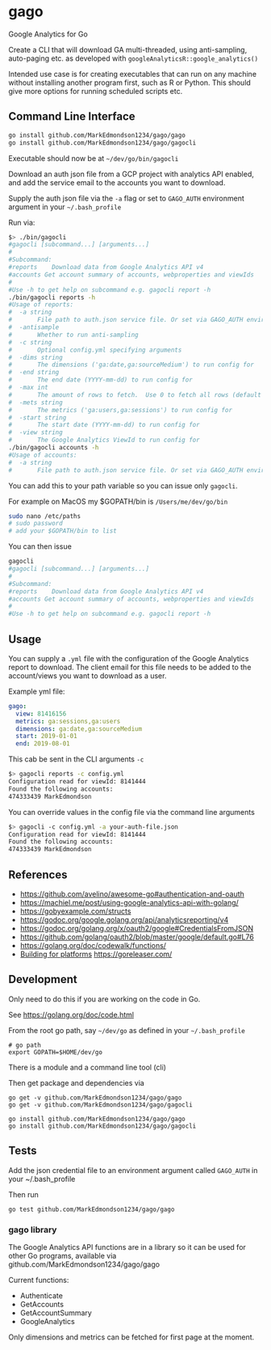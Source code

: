 # gago
Google Analytics for Go

Create a CLI that will download GA multi-threaded, using anti-sampling, auto-paging etc. as developed with `googleAnalyticsR::google_analytics()`

Intended use case is for creating executables that can run on any machine without installing another program first, such as R or Python.  This should give more options for running scheduled scripts etc. 

## Command Line Interface

```sh
go install github.com/MarkEdmondson1234/gago/gago
go install github.com/MarkEdmondson1234/gago/gagocli
```

Executable should now be at `~/dev/go/bin/gagocli`

Download an auth json file from a GCP project with analytics API enabled, and add the service email to the accounts you want to download.

Supply the auth json file via the `-a` flag or set to `GAGO_AUTH` environment argument in your `~/.bash_profile`

Run via:

```sh
$> ./bin/gagocli
#gagocli [subcommand...] [arguments...]
#
#Subcommand:
#reports	Download data from Google Analytics API v4
#accounts Get account summary of accounts, webproperties and viewIds
#
#Use -h to get help on subcommand e.g. gagocli report -h
./bin/gagocli reports -h
#Usage of reports:
#  -a string
#    	File path to auth.json service file. Or set via GAGO_AUTH environment argument
#  -antisample
#    	Whether to run anti-sampling
#  -c string
#    	Optional config.yml specifying arguments
#  -dims string
#    	The dimensions ('ga:date,ga:sourceMedium') to run config for
#  -end string
#    	The end date (YYYY-mm-dd) to run config for
#  -max int
#    	The amount of rows to fetch.  Use 0 to fetch all rows (default 1000)
#  -mets string
#    	The metrics ('ga:users,ga:sessions') to run config for
#  -start string
#    	The start date (YYYY-mm-dd) to run config for
#  -view string
#    	The Google Analytics ViewId to run config for
./bin/gagocli accounts -h
#Usage of accounts:
#  -a string
#    	File path to auth.json service file. Or set via GAGO_AUTH environment argument
```

You can add this to your path variable so you can issue only `gagocli`.

For example on MacOS my $GOPATH/bin is `/Users/me/dev/go/bin`

```sh
sudo nano /etc/paths
# sudo password
# add your $GOPATH/bin to list
```

You can then issue

```sh
gagocli
#gagocli [subcommand...] [arguments...]
#
#Subcommand:
#reports	Download data from Google Analytics API v4
#accounts Get account summary of accounts, webproperties and viewIds
#
#Use -h to get help on subcommand e.g. gagocli report -h
```

## Usage

You can supply a `.yml` file with the configuration of the Google Analytics report to download.  The client email for this file needs to be added to the account/views you want to download as a user.

Example yml file:

```yml
gago:
  view: 81416156
  metrics: ga:sessions,ga:users
  dimensions: ga:date,ga:sourceMedium
  start: 2019-01-01
  end: 2019-08-01
```

This cab be sent in the CLI arguments `-c`

```bash
$> gagocli reports -c config.yml
Configuration read for viewId: 8141444
Found the following accounts:
474333439 MarkEdmondson
```

You can override values in the config file via the command line arguments


```bash
$> gagocli -c config.yml -a your-auth-file.json
Configuration read for viewId: 8141444
Found the following accounts:
474333439 MarkEdmondson
```

## References

* https://github.com/avelino/awesome-go#authentication-and-oauth
* https://machiel.me/post/using-google-analytics-api-with-golang/
* https://gobyexample.com/structs
* https://godoc.org/google.golang.org/api/analyticsreporting/v4
* https://godoc.org/golang.org/x/oauth2/google#CredentialsFromJSON
* https://github.com/golang/oauth2/blob/master/google/default.go#L76
* https://golang.org/doc/codewalk/functions/
* [Building for platforms](https://stackoverflow.com/questions/12168873/cross-compile-go-on-osx) https://goreleaser.com/

## Development

Only need to do this if you are working on the code in Go.

See https://golang.org/doc/code.html

From the root go path, say `~/dev/go` as defined in your `~/.bash_profile`

```
# go path
export GOPATH=$HOME/dev/go
```

There is a module and a command line tool (cli)

Then get package and dependencies via

```
go get -v github.com/MarkEdmondson1234/gago/gago
go get -v github.com/MarkEdmondson1234/gago/gagocli

go install github.com/MarkEdmondson1234/gago/gago
go install github.com/MarkEdmondson1234/gago/gagocli
```

## Tests

Add the json credential file to an environment argument called `GAGO_AUTH` in your ~/.bash_profile

Then run 

```
go test github.com/MarkEdmondson1234/gago/gago
```



### gago library

The Google Analytics API functions are in a library so it can be used for other Go programs, available via github.com/MarkEdmondson1234/gago/gago

Current functions:

* Authenticate
* GetAccounts
* GetAccountSummary
* GoogleAnalytics

Only dimensions and metrics can be fetched for first page at the moment.
